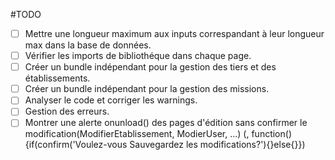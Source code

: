 #TODO
- [ ] Mettre une longueur maximum aux inputs correspandant à leur longueur max dans la base de données.
- [ ] Vérifier les imports de bibliothéque dans chaque page.
- [ ] Créer un bundle indépendant pour la gestion des tiers et des établissements.
- [ ] Créer un bundle indépendant pour la gestion des missions.
- [ ] Analyser le code et corriger les warnings.
- [ ] Gestion des erreurs.
- [ ] Montrer une alerte onunload() des pages d'édition sans confirmer le modification(ModifierEtablissement, ModierUser, ...)
        (<body onunload="function()">, function(){if(confirm('Voulez-vous Sauvegardez les modifications?'){}else{}})
